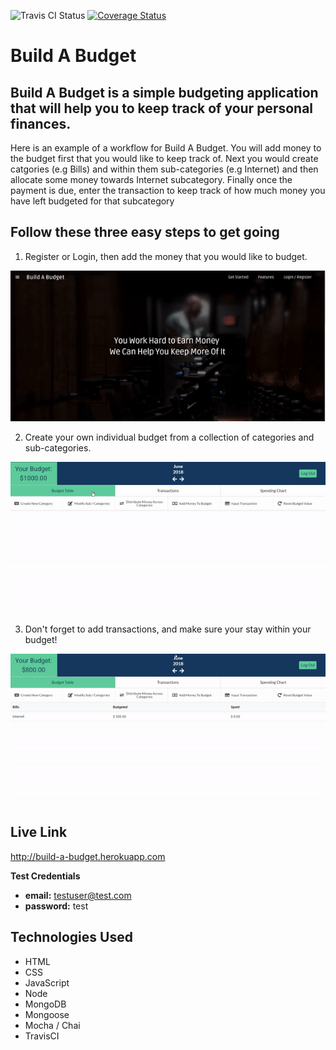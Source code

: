 ![Travis CI Status](https://travis-ci.org/ievgenk/build-a-budget.svg?branch=master) [![Coverage Status](https://coveralls.io/repos/github/ievgenk/build-a-budget/badge.svg?branch=master)](https://coveralls.io/github/ievgenk/build-a-budget?branch=master)

# Build A Budget

## Build A Budget is a simple budgeting application that will help you to keep track of your personal finances.

Here is an example of a workflow for Build A Budget. You will add money to the budget first that you would like to keep track of. Next you would create catgories (e.g Bills) and within them sub-categories (e.g Internet) and then allocate some money towards Internet subcategory. Finally once the payment is due, enter the transaction to keep track of how much money you have left budgeted for that subcategory

## Follow these three easy steps to get going

1. Register or Login, then add the money that you would like to budget.

![Walkthrough gif](./public/media/gifs/first.gif)

2. Create your own individual budget from a collection of categories and sub-categories.

![Walkthrough gif](./public/media/gifs/second.gif)

3. Don't forget to add transactions, and make sure your stay within your budget!


![Walkthrough gif](./public/media/gifs/third.gif)

## Live Link

http://build-a-budget.herokuapp.com

**Test Credentials**

* **email:** testuser@test.com
* **password:** test


## Technologies Used

* HTML
* CSS
* JavaScript
* Node
* MongoDB
* Mongoose
* Mocha / Chai
* TravisCI
